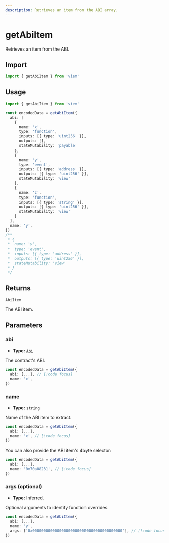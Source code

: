 ```yaml
---
description: Retrieves an item from the ABI array.
---
```


# getAbiItem

Retrieves an item from the ABI.

## Import

```ts
import { getAbiItem } from 'viem'
```

## Usage

```ts
import { getAbiItem } from 'viem'

const encodedData = getAbiItem({
  abi: [
    { 
      name: 'x', 
      type: 'function', 
      inputs: [{ type: 'uint256' }], 
      outputs: [],
      stateMutability: 'payable'
    },
    { 
      name: 'y', 
      type: 'event', 
      inputs: [{ type: 'address' }], 
      outputs: [{ type: 'uint256' }],
      stateMutability: 'view'
    },
    { 
      name: 'z', 
      type: 'function', 
      inputs: [{ type: 'string' }],
      outputs: [{ type: 'uint256' }],
      stateMutability: 'view'
    }
  ],
  name: 'y',
})
/**
 * { 
 *  name: 'y', 
 *  type: 'event', 
 *  inputs: [{ type: 'address' }], 
 *  outputs: [{ type: 'uint256' }],
 *  stateMutability: 'view'
 * }
 */
```

## Returns

`AbiItem`

The ABI item.

## Parameters

### abi

- **Type:** [`Abi`](/docs/glossary/types.html#abi)

The contract's ABI.

```ts
const encodedData = getAbiItem({
  abi: [...], // [!code focus]
  name: 'x',
})
```

### name

- **Type:** `string`

Name of the ABI item to extract.

```ts
const encodedData = getAbiItem({
  abi: [...],
  name: 'x', // [!code focus]
})
```

You can also provide the ABI item's 4byte selector:

```ts
const encodedData = getAbiItem({
  abi: [...],
  name: '0x70a08231', // [!code focus]
})
```

### args (optional)

- **Type:** Inferred.

Optional arguments to identify function overrides.

```ts
const encodedData = getAbiItem({
  abi: [...],
  name: 'y',
  args: ['0x0000000000000000000000000000000000000000'], // [!code focus]
})
```
